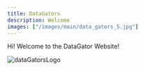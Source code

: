 ```yaml
---
title: DataGators
description: Welcome
images: ["/images/main/data_gators_5.jpg"]
---
```


Hi! Welcome to the DataGator Website!

![dataGatorsLogo](images/logos/tutoring_logo_22x14.png)

<!-- [Check out our about page!](/about) -->
